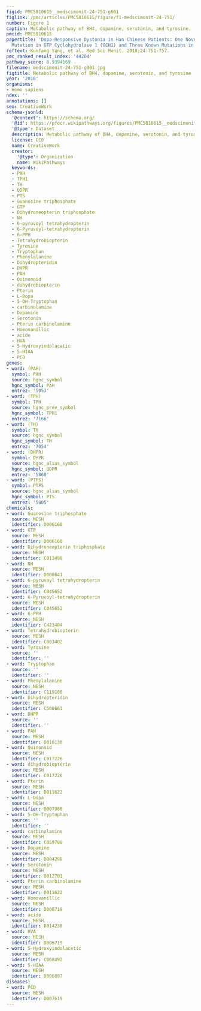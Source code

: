 ```yaml
---
figid: PMC5810615__medscimonit-24-751-g001
figlink: /pmc/articles/PMC5810615/figure/f1-medscimonit-24-751/
number: Figure 1
caption: Metabolic pathway of BH4, dopamine, serotonin, and tyrosine.
pmcid: PMC5810615
papertitle: 'Dopa-Responsive Dystonia in Han Chinese Patients: One Novel Heterozygous
  Mutation in GTP Cyclohydrolase 1 (GCH1) and Three Known Mutations in TH.'
reftext: Kunfang Yang, et al. Med Sci Monit. 2018;24:751-757.
pmc_ranked_result_index: '44204'
pathway_score: 0.9394169
filename: medscimonit-24-751-g001.jpg
figtitle: Metabolic pathway of BH4, dopamine, serotonin, and tyrosine
year: '2018'
organisms:
- Homo sapiens
ndex: ''
annotations: []
seo: CreativeWork
schema-jsonld:
  '@context': https://schema.org/
  '@id': https://pfocr.wikipathways.org/figures/PMC5810615__medscimonit-24-751-g001.html
  '@type': Dataset
  description: Metabolic pathway of BH4, dopamine, serotonin, and tyrosine.
  license: CC0
  name: CreativeWork
  creator:
    '@type': Organization
    name: WikiPathways
  keywords:
  - PAH
  - TPH1
  - TH
  - QDPR
  - PTS
  - Guanosine triphosphate
  - GTP
  - Dihydroneopterin triphosphate
  - NH
  - 6-pyruvoyl tetrahydropterin
  - 6-Pyruvoyl-tetrahydropterin
  - 6-PPH
  - Tetrahydrobiopterin
  - Tyrosine
  - Tryptophan
  - Phenylalanine
  - Dihydropteridin
  - DHPR
  - PAH
  - Quinonoid
  - dihydrobiopterin
  - Pterin
  - L-Dopa
  - 5-OH-Tryptophan
  - carbinolamine
  - Dopamine
  - Serotonin
  - Pterin carbinolamine
  - Homovanillic
  - acide
  - HVA
  - 5-Hydroxyindolacetic
  - 5-HIAA
  - PCD
genes:
- word: (PAH)
  symbol: PAH
  source: hgnc_symbol
  hgnc_symbol: PAH
  entrez: '5053'
- word: (TPH)
  symbol: TPH
  source: hgnc_prev_symbol
  hgnc_symbol: TPH1
  entrez: '7166'
- word: (TH)
  symbol: TH
  source: hgnc_symbol
  hgnc_symbol: TH
  entrez: '7054'
- word: (DHPR)
  symbol: DHPR
  source: hgnc_alias_symbol
  hgnc_symbol: QDPR
  entrez: '5860'
- word: (PTPS)
  symbol: PTPS
  source: hgnc_alias_symbol
  hgnc_symbol: PTS
  entrez: '5805'
chemicals:
- word: Guanosine triphosphate
  source: MESH
  identifier: D006160
- word: GTP
  source: MESH
  identifier: D006160
- word: Dihydroneopterin triphosphate
  source: MESH
  identifier: C013490
- word: NH
  source: MESH
  identifier: D000641
- word: 6-pyruvoyl tetrahydropterin
  source: MESH
  identifier: C045652
- word: 6-Pyruvoyl-tetrahydropterin
  source: MESH
  identifier: C045652
- word: 6-PPH
  source: MESH
  identifier: C423404
- word: Tetrahydrobiopterin
  source: MESH
  identifier: C003402
- word: Tyrosine
  source: ''
  identifier: ''
- word: Tryptophan
  source: ''
  identifier: ''
- word: Phenylalanine
  source: MESH
  identifier: C119108
- word: Dihydropteridin
  source: MESH
  identifier: C500661
- word: DHPR
  source: ''
  identifier: ''
- word: PAH
  source: MESH
  identifier: D010130
- word: Quinonoid
  source: MESH
  identifier: C017226
- word: dihydrobiopterin
  source: MESH
  identifier: C017226
- word: Pterin
  source: MESH
  identifier: D011622
- word: L-Dopa
  source: MESH
  identifier: D007980
- word: 5-OH-Tryptophan
  source: ''
  identifier: ''
- word: carbinolamine
  source: MESH
  identifier: C059780
- word: Dopamine
  source: MESH
  identifier: D004298
- word: Serotonin
  source: MESH
  identifier: D012701
- word: Pterin carbinolamine
  source: MESH
  identifier: D011622
- word: Homovanillic
  source: MESH
  identifier: D006719
- word: acide
  source: MESH
  identifier: D014238
- word: HVA
  source: MESH
  identifier: D006719
- word: 5-Hydroxyindolacetic
  source: MESH
  identifier: C068492
- word: 5-HIAA
  source: MESH
  identifier: D006897
diseases:
- word: PCD
  source: MESH
  identifier: D007619
---
```

